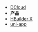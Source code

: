 * [DCloud](front-end/dcloud/README.md)
* **产品**
* [HBuilder X](front-end/dcloud/hbuilderx.md)
* [uni-app](front-end/dcloud/uni-app/README.md)
